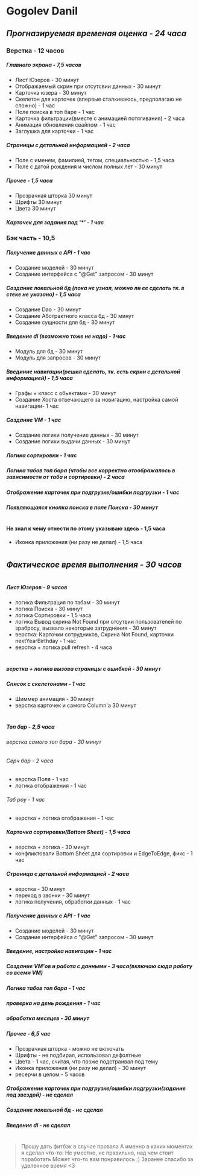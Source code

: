# Gogolev Danil

## _Прогназируемая временая оценка - 24 часа_

### Верстка - 12 часов

##### Главного экрана - 7,5 часов
- Лист Юзеров - 30 минут
- Отображаемый скрин при отсутсвии данных - 30 минут
- Карточка юзера - 30 минут
- Скелетон для карточек (впервые сталкиваюсь, предполагаю не сложно) - 1 час
- Поле поиска в топ баре - 1 час
- Карточка фильтрации(вместе с анимацией потягивания) - 2 часа
- Анимация обновления свайпом - 1 час
- Заглушка для карточки - 1 час

##### Страницы с детальной информацией - 2 часа
- Поле с именем, фамилией, тегом, специальностью - 1,5 часа
- Поле с датой рождения и числом полных лет - 30 минут

##### Прочее - 1,5 часа
- Прозрачная шторка 30 минут
- Шрифты 30 минут
- Цвета 30 минут

##### Карточек для задания под '*' - 1 час 

### Бэк часть - 10,5

##### Получение данных с API - 1 час
- Создание моделей - 30 минут
- Создание интерфейса с "@Get" запросом - 30 минут

##### Создание локальной бд (пока не узнал, можно ли ее сделать тк. в стеке не указано) - 1,5 часа
- Создание Dao - 30 минут
- Создание Абстрактного класса бд - 30 минут
- Создание сущности для бд - 30 минут

##### Введение di (возможно тоже не надо) - 1 час
- Модуль для бд - 30 минут
- Модуль для запросов - 30 минут

##### Введиние навигации(решил сделать, тк. есть скрин с детальной информацией) - 1,5 часа
- Графы + класс с обьектами - 30 минут
- Создание Хоста отвечающего за новигацию, настройка самой навигации- 1 час

##### Создание VM - 1 час
- Создание логики получение данных - 30 минут
- Создание логики выдачи данных - 30 минут

##### Логика сортировки - 1 час
##### Логика табов топ бара (чтобы все корректно отоображалось в зависимости от таба и сортировки) - 2 часа 
##### Отображение карточек при подгрузке/ошибки подгрузки - 1 час
##### Появляющаяся кнопка поиска в поле Поиска - 30 минут
#


#### Не знал к чему отнести по этому указываю здесь - 1,5 часа
- Иконка приложения (ни разу не делал) - 1,5 часа


#



## _Фактическое время выполнения - 30 часов_
#
##### Лист Юзеров - 9 часов
- логика Фильтрация по табам - 30 минут
- логика  Поиска - 30 минут
- логика Сортировки - 1,5 часа
- логика Вывод скрина Not Found при отсутвии пользователей по зрабросу, вызвало некоторые затруднения - 30 минут
- верстка: Карточки сотрудников, Скрина Not Found, карточки nextYearBirthday  - 1 час
- верстка + логика pull refresh - 4 часа
#

##### верстка + логика вызова страницы с ошибкой - 30 минут
##### Cписок с скелетонами - 1 час
- Шиммер анимация - 30 минут
- верстка карточек и самого Column'a  30 минут
#

##### Топ бар - 2,5 часа
###### верстка самого топ бара - 30 минут
###### Серч бар - 2 часа
- верстка Поля  - 1 час
- логика отображения - 1 час
###### Таб роу - 1 час
- верстка + логика отображения - 1 час

#####  Карточка сортировки(Bottom Sheet) - 1,5 часа
- верстка + логика - 30 минут
- конфликтовали Bottom Sheet для сортировки и EdgeToEdge, фикс - 1 час



##### Страница с детальной информацией - 2 часа
- верстка - 30 минут
- переход в звонки - 30 минут
- логика получения, обработки данных - 1 час

##### Получение данных с API - 1 час
- Создание моделей - 30 минут
- Создание интерфейса с "@Get" запросом - 30 минут

##### Введение, настройка навигации - 1 час

##### Создание VM'ов и работа с данными - 3 часа(включаю сюда работу со всеми VM)

##### Логика табов топ бара  - 1 час


##### проверка на день рождения - 1 час

##### обработка месяцев - 30 минут

##### Прочее - 6,5 час
- Прозрачная шторка - можно не включать
- Шрифты - не подбирал, использовал дефолтные
- Цвета - 1 час, считая, что позже подстраивал под тему
- Иконка приложения (ни разу не делал) - 30 минут
- ресерчи в целом - 5 часов

##### Отображение карточек при подгрузке/ошибки подгрузки(задание под звездой) - не сделал
##### Создание локальной бд - не сделал
##### Введение di - не сделал
#



#
> Прошу дать фитбэк в случае провала
> А именно в каких моментах я сделал что-то:
> Не уместно, не правильно, над чем стоит поработать
> Может что-то вам понравилось :)
> Заранее спасибо за уделенное время <З
